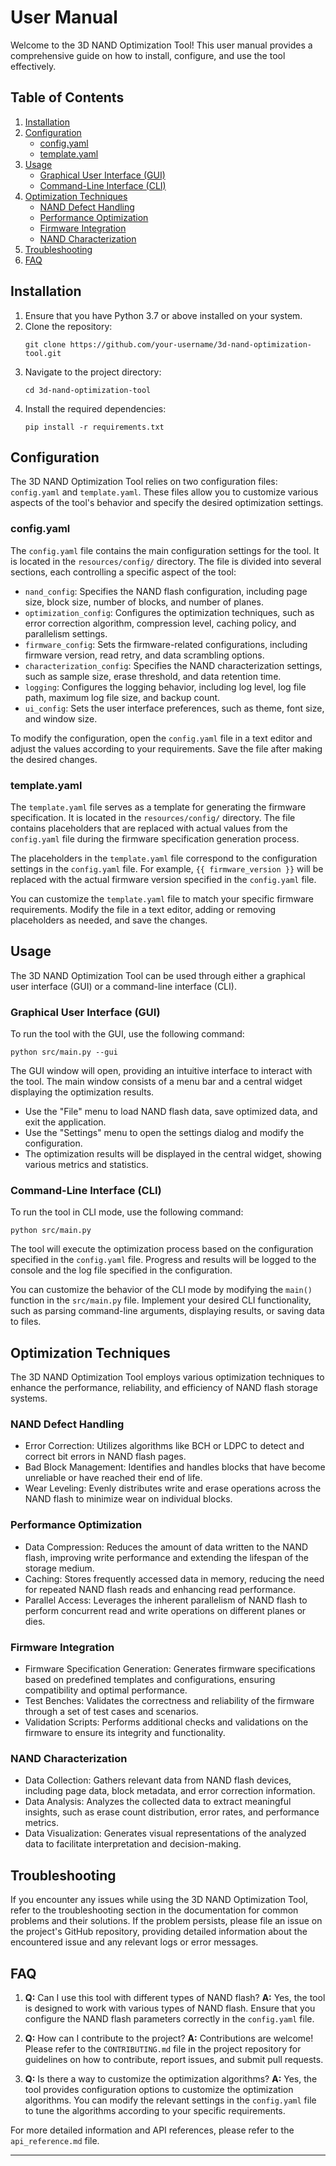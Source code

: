# User Manual

Welcome to the 3D NAND Optimization Tool! This user manual provides a comprehensive guide on how to install, configure, and use the tool effectively.

## Table of Contents
1. [Installation](#installation)
2. [Configuration](#configuration)
   - [config.yaml](#configyaml)
   - [template.yaml](#templateyaml)
3. [Usage](#usage)
   - [Graphical User Interface (GUI)](#graphical-user-interface-gui)
   - [Command-Line Interface (CLI)](#command-line-interface-cli)
4. [Optimization Techniques](#optimization-techniques)
   - [NAND Defect Handling](#nand-defect-handling)
   - [Performance Optimization](#performance-optimization)
   - [Firmware Integration](#firmware-integration)
   - [NAND Characterization](#nand-characterization)
5. [Troubleshooting](#troubleshooting)
6. [FAQ](#faq)

## Installation
1. Ensure that you have Python 3.7 or above installed on your system.
2. Clone the repository:
   ```
   git clone https://github.com/your-username/3d-nand-optimization-tool.git
   ```
3. Navigate to the project directory:
   ```
   cd 3d-nand-optimization-tool
   ```
4. Install the required dependencies:
   ```
   pip install -r requirements.txt
   ```

## Configuration
The 3D NAND Optimization Tool relies on two configuration files: `config.yaml` and `template.yaml`. These files allow you to customize various aspects of the tool's behavior and specify the desired optimization settings.

### config.yaml
The `config.yaml` file contains the main configuration settings for the tool. It is located in the `resources/config/` directory. The file is divided into several sections, each controlling a specific aspect of the tool:

- `nand_config`: Specifies the NAND flash configuration, including page size, block size, number of blocks, and number of planes.
- `optimization_config`: Configures the optimization techniques, such as error correction algorithm, compression level, caching policy, and parallelism settings.
- `firmware_config`: Sets the firmware-related configurations, including firmware version, read retry, and data scrambling options.
- `characterization_config`: Specifies the NAND characterization settings, such as sample size, erase threshold, and data retention time.
- `logging`: Configures the logging behavior, including log level, log file path, maximum log file size, and backup count.
- `ui_config`: Sets the user interface preferences, such as theme, font size, and window size.

To modify the configuration, open the `config.yaml` file in a text editor and adjust the values according to your requirements. Save the file after making the desired changes.

### template.yaml
The `template.yaml` file serves as a template for generating the firmware specification. It is located in the `resources/config/` directory. The file contains placeholders that are replaced with actual values from the `config.yaml` file during the firmware specification generation process.

The placeholders in the `template.yaml` file correspond to the configuration settings in the `config.yaml` file. For example, `{{ firmware_version }}` will be replaced with the actual firmware version specified in the `config.yaml` file.

You can customize the `template.yaml` file to match your specific firmware requirements. Modify the file in a text editor, adding or removing placeholders as needed, and save the changes.

## Usage
The 3D NAND Optimization Tool can be used through either a graphical user interface (GUI) or a command-line interface (CLI).

### Graphical User Interface (GUI)
To run the tool with the GUI, use the following command:
```
python src/main.py --gui
```

The GUI window will open, providing an intuitive interface to interact with the tool. The main window consists of a menu bar and a central widget displaying the optimization results.

- Use the "File" menu to load NAND flash data, save optimized data, and exit the application.
- Use the "Settings" menu to open the settings dialog and modify the configuration.
- The optimization results will be displayed in the central widget, showing various metrics and statistics.

### Command-Line Interface (CLI)
To run the tool in CLI mode, use the following command:
```
python src/main.py
```

The tool will execute the optimization process based on the configuration specified in the `config.yaml` file. Progress and results will be logged to the console and the log file specified in the configuration.

You can customize the behavior of the CLI mode by modifying the `main()` function in the `src/main.py` file. Implement your desired CLI functionality, such as parsing command-line arguments, displaying results, or saving data to files.

## Optimization Techniques
The 3D NAND Optimization Tool employs various optimization techniques to enhance the performance, reliability, and efficiency of NAND flash storage systems.

### NAND Defect Handling
- Error Correction: Utilizes algorithms like BCH or LDPC to detect and correct bit errors in NAND flash pages.
- Bad Block Management: Identifies and handles blocks that have become unreliable or have reached their end of life.
- Wear Leveling: Evenly distributes write and erase operations across the NAND flash to minimize wear on individual blocks.

### Performance Optimization
- Data Compression: Reduces the amount of data written to the NAND flash, improving write performance and extending the lifespan of the storage medium.
- Caching: Stores frequently accessed data in memory, reducing the need for repeated NAND flash reads and enhancing read performance.
- Parallel Access: Leverages the inherent parallelism of NAND flash to perform concurrent read and write operations on different planes or dies.

### Firmware Integration
- Firmware Specification Generation: Generates firmware specifications based on predefined templates and configurations, ensuring compatibility and optimal performance.
- Test Benches: Validates the correctness and reliability of the firmware through a set of test cases and scenarios.
- Validation Scripts: Performs additional checks and validations on the firmware to ensure its integrity and functionality.

### NAND Characterization
- Data Collection: Gathers relevant data from NAND flash devices, including page data, block metadata, and error correction information.
- Data Analysis: Analyzes the collected data to extract meaningful insights, such as erase count distribution, error rates, and performance metrics.
- Data Visualization: Generates visual representations of the analyzed data to facilitate interpretation and decision-making.

## Troubleshooting
If you encounter any issues while using the 3D NAND Optimization Tool, refer to the troubleshooting section in the documentation for common problems and their solutions. If the problem persists, please file an issue on the project's GitHub repository, providing detailed information about the encountered issue and any relevant logs or error messages.

## FAQ
1. **Q:** Can I use this tool with different types of NAND flash?
   **A:** Yes, the tool is designed to work with various types of NAND flash. Ensure that you configure the NAND flash parameters correctly in the `config.yaml` file.

2. **Q:** How can I contribute to the project?
   **A:** Contributions are welcome! Please refer to the `CONTRIBUTING.md` file in the project repository for guidelines on how to contribute, report issues, and submit pull requests.

3. **Q:** Is there a way to customize the optimization algorithms?
   **A:** Yes, the tool provides configuration options to customize the optimization algorithms. You can modify the relevant settings in the `config.yaml` file to tune the algorithms according to your specific requirements.

For more detailed information and API references, please refer to the `api_reference.md` file.

---